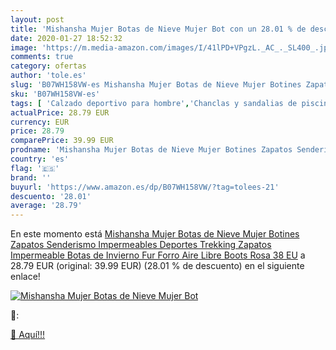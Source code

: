 ```yaml
---
layout: post
title: 'Mishansha Mujer Botas de Nieve Mujer Bot con un 28.01 % de descuento'
date: 2020-01-27 18:52:32
image: 'https://m.media-amazon.com/images/I/41lPD+VPgzL._AC_._SL400_.jpg'
comments: true
category: ofertas
author: 'tole.es'
slug: 'B07WH158VW-es Mishansha Mujer Botas de Nieve Mujer Botines Zapatos...'
sku: 'B07WH158VW-es'
tags: [ 'Calzado deportivo para hombre','Chanclas y sandalias de piscina para hombre','Sandalias de vestir para hombre','Zapatillas y calzado deportivo para hombre','Zapatos','Zapatos para hombre','Zapatos y complementos','botines','zapatos', ]
actualPrice: 28.79 EUR
currency: EUR
price: 28.79
comparePrice: 39.99 EUR
prodname: 'Mishansha Mujer Botas de Nieve Mujer Botines Zapatos Senderismo Impermeables Deportes Trekking Zapatos Impermeable Botas de Invierno Fur Forro Aire Libre Boots Rosa 38 EU'
country: 'es'
flag: '🇪🇸'
brand: ''
buyurl: 'https://www.amazon.es/dp/B07WH158VW/?tag=tolees-21'
descuento: '28.01'
average: '28.79'
---
```


En este momento está [Mishansha Mujer Botas de Nieve Mujer Botines Zapatos Senderismo Impermeables Deportes Trekking Zapatos Impermeable Botas de Invierno Fur Forro Aire Libre Boots Rosa 38 EU](https://www.amazon.es/dp/B07WH158VW/?tag=tolees-21) a 28.79 EUR (original: 39.99 EUR) (28.01 %  de descuento) en el siguiente enlace!

[![Mishansha Mujer Botas de Nieve Mujer Bot](https://m.media-amazon.com/images/I/41lPD+VPgzL._AC_._SL400_.jpg)](https://www.amazon.es/dp/B07WH158VW/?tag=tolees-21)

🔎:


[🛒 Aquí!!!](https://www.amazon.es/dp/B07WH158VW/?tag=tolees-21)
